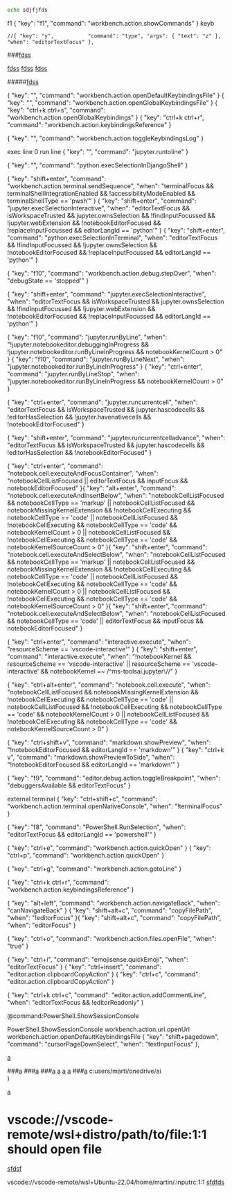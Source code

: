
```sh
echo sdjfjfds

```



f1
{
  "key": "f1",
  "command": "workbench.action.showCommands"
}
keyb








    //{ "key": "y",           "command": "type", "args": { "text": "z" }, "when": "editorTextFocus" },


###[fdss](command:type?args=qytwrqyetqrq)

<!--#[fdss](command:workbench.action.url.openUrl?args=qytwrqyetqrq) -->
[fdss](command:workbench.action.url.openUrl)
[fdss](command:workbench.action.openDefaultKeybindingsFile)
[fdss](command:cursorPageDownSelect)

#####[fdss](command://workbench.action.url.openUrl)








{
  "key": "",
  "command": "workbench.action.openDefaultKeybindingsFile"
}
{
  "key": "",
  "command": "workbench.action.openGlobalKeybindingsFile"
}
{
  "key": "ctrl+k ctrl+s",
  "command": "workbench.action.openGlobalKeybindings"
}
{
  "key": "ctrl+k ctrl+r",
  "command": "workbench.action.keybindingsReference"
}


{
  "key": "",
  "command": "workbench.action.toggleKeybindingsLog"
}




exec line 0
run line
{
  "key": "",
  "command": "jupyter.runtoline"
}

{
  "key": "",
  "command": "python.execSelectionInDjangoShell"
}



{
  "key": "shift+enter",
  "command": "workbench.action.terminal.sendSequence",
  "when": "terminalFocus && terminalShellIntegrationEnabled && !accessibilityModeEnabled && terminalShellType == 'pwsh'"
}
{
  "key": "shift+enter",
  "command": "jupyter.execSelectionInteractive",
  "when": "editorTextFocus && isWorkspaceTrusted && jupyter.ownsSelection && !findInputFocussed && !jupyter.webExtension && !notebookEditorFocused && !replaceInputFocussed && editorLangId == 'python'"
}
{
  "key": "shift+enter",
  "command": "python.execSelectionInTerminal",
  "when": "editorTextFocus && !findInputFocussed && !jupyter.ownsSelection && !notebookEditorFocused && !replaceInputFocussed && editorLangId == 'python'"
}










{
  "key": "f10",
  "command": "workbench.action.debug.stepOver",
  "when": "debugState == 'stopped'"
}





{
  "key": "shift+enter",
  "command": "jupyter.execSelectionInteractive",
  "when": "editorTextFocus && isWorkspaceTrusted && jupyter.ownsSelection && !findInputFocussed && !jupyter.webExtension && !notebookEditorFocused && !replaceInputFocussed && editorLangId == 'python'"
}

{
  "key": "f10",
  "command": "jupyter.runByLine",
  "when": "!jupyter.notebookeditor.debuggingInProgress && !jupyter.notebookeditor.runByLineInProgress && notebookKernelCount > 0"
}
{
  "key": "f10",
  "command": "jupyter.runByLineNext",
  "when": "jupyter.notebookeditor.runByLineInProgress"
}
{
  "key": "ctrl+enter",
  "command": "jupyter.runByLineStop",
  "when": "jupyter.notebookeditor.runByLineInProgress && notebookKernelCount > 0"
}




{
  "key": "ctrl+enter",
  "command": "jupyter.runcurrentcell",
  "when": "editorTextFocus && isWorkspaceTrusted && jupyter.hascodecells && !editorHasSelection && !jupyter.havenativecells && !notebookEditorFocused"
}

{
  "key": "shift+enter",
  "command": "jupyter.runcurrentcelladvance",
  "when": "editorTextFocus && isWorkspaceTrusted && jupyter.hascodecells && !editorHasSelection && !notebookEditorFocused"
}






{
  "key": "ctrl+enter",
  "command": "notebook.cell.executeAndFocusContainer",
  "when": "notebookCellListFocused || editorTextFocus && inputFocus && notebookEditorFocused"
}{
  "key": "alt+enter",
  "command": "notebook.cell.executeAndInsertBelow",
  "when": "notebookCellListFocused && notebookCellType == 'markup' || notebookCellListFocused && notebookMissingKernelExtension && !notebookCellExecuting && notebookCellType == 'code' || notebookCellListFocused && !notebookCellExecuting && notebookCellType == 'code' && notebookKernelCount > 0 || notebookCellListFocused && !notebookCellExecuting && notebookCellType == 'code' && notebookKernelSourceCount > 0"
}{
  "key": "shift+enter",
  "command": "notebook.cell.executeAndSelectBelow",
  "when": "notebookCellListFocused && notebookCellType == 'markup' || notebookCellListFocused && notebookMissingKernelExtension && !notebookCellExecuting && notebookCellType == 'code' || notebookCellListFocused && !notebookCellExecuting && notebookCellType == 'code' && notebookKernelCount > 0 || notebookCellListFocused && !notebookCellExecuting && notebookCellType == 'code' && notebookKernelSourceCount > 0"
}{
  "key": "shift+enter",
  "command": "notebook.cell.executeAndSelectBelow",
  "when": "notebookCellListFocused && notebookCellType == 'code' || editorTextFocus && inputFocus && notebookEditorFocused"
}









{
  "key": "ctrl+enter",
  "command": "interactive.execute",
  "when": "resourceScheme == 'vscode-interactive'"
}
{
  "key": "shift+enter",
  "command": "interactive.execute",
  "when": "!notebookKernel && resourceScheme == 'vscode-interactive' || resourceScheme == 'vscode-interactive' && notebookKernel =~ /^ms-toolsai.jupyter\\//"
}


{
  "key": "ctrl+alt+enter",
  "command": "notebook.cell.execute",
  "when": "notebookCellListFocused && notebookMissingKernelExtension && !notebookCellExecuting && notebookCellType == 'code' || notebookCellListFocused && !notebookCellExecuting && notebookCellType == 'code' && notebookKernelCount > 0 || notebookCellListFocused && !notebookCellExecuting && notebookCellType == 'code' && notebookKernelSourceCount > 0"
}












{
  "key": "ctrl+shift+v",
  "command": "markdown.showPreview",
  "when": "!notebookEditorFocused && editorLangId == 'markdown'"
}
{
  "key": "ctrl+k v",
  "command": "markdown.showPreviewToSide",
  "when": "!notebookEditorFocused && editorLangId == 'markdown'"
}




{
  "key": "f9",
  "command": "editor.debug.action.toggleBreakpoint",
  "when": "debuggersAvailable && editorTextFocus"
}


external terminal
{
  "key": "ctrl+shift+c",
  "command": "workbench.action.terminal.openNativeConsole",
  "when": "!terminalFocus"
}




{
  "key": "f8",
  "command": "PowerShell.RunSelection",
  "when": "editorTextFocus && editorLangId == 'powershell'"
}



{
  "key": "ctrl+e",
  "command": "workbench.action.quickOpen"
}
{
  "key": "ctrl+p",
  "command": "workbench.action.quickOpen"
}


{
  "key": "ctrl+g",
  "command": "workbench.action.gotoLine"
}


{
  "key": "ctrl+k ctrl+r",
  "command": "workbench.action.keybindingsReference"
}

{
  "key": "alt+left",
  "command": "workbench.action.navigateBack",
  "when": "canNavigateBack"
}
{
  "key": "shift+alt+c",
  "command": "copyFilePath",
  "when": "!editorFocus"
}{
  "key": "shift+alt+c",
  "command": "copyFilePath",
  "when": "editorFocus"
}


{
  "key": "ctrl+o",
  "command": "workbench.action.files.openFile",
  "when": "true"
}

{
  "key": "ctrl+i",
  "command": "emojisense.quickEmoji",
  "when": "editorTextFocus"
}
{
  "key": "ctrl+insert",
  "command": "editor.action.clipboardCopyAction"
}
{
  "key": "ctrl+c",
  "command": "editor.action.clipboardCopyAction"
}

{
  "key": "ctrl+k ctrl+c",
  "command": "editor.action.addCommentLine",
  "when": "editorTextFocus && !editorReadonly"
}


@command:PowerShell.ShowSessionConsole

PowerShell.ShowSessionConsole
workbench.action.url.openUrl
workbench.action.openDefaultKeybindingsFile
{ "key": "shift+pagedown",        "command": "cursorPageDownSelect",
                                     "when": "textInputFocus" },



















[a](vscode:extension/buster.ndjson-colorizer)

###[a](vscode://)
###[a](vscode:///c/)
###[a](vscode://c/users)
[a](vscode://file/C:\users\marti\onedrive\ai\chatgpt.txt.md:1)
[a](vscode://file/C:\users\marti\onedrive\ai\chatgpt.txt.md)
[a](file:///C:\users\marti\onedrive\ai\chatgpt.txt.md)
###[a](vscode:file/C:\users\marti\onedrive\ai\chatgpt.txt.md)
c:users/marti/onedrive/ai\
)



[a](vscode://file/c:/users/marti/onedrive/ai/file:1)


# vscode://vscode-remote/wsl+distro/path/to/file:1:1 should open file

[sfdsf](vscode://vscode-remote/wsl+Ubuntu-22.04/home/martin/.inputrc:1:1)

vscode://vscode-remote/wsl+Ubuntu-22.04/home/martin/.inputrc:1:1
[sfdfds](vscode-insiders://vscode-remote/wsl+Ubuntu-22.04/home/martin/.inputrc:1:1)



